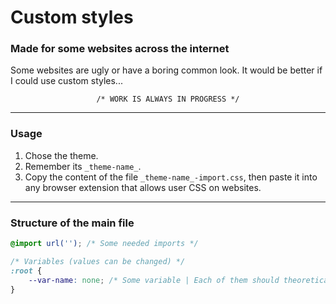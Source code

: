 # Custom styles
### Made for some websites across the internet

Some websites are ugly or have a boring common look. It would be better if I could use custom styles...

<div align="center"><code align="center">/* WORK IS ALWAYS IN PROGRESS */</code></div>

---

### Usage

1. Chose the theme.
2. Remember its ```_theme-name_```.
3. Copy the content of the file ```_theme-name_-import.css```, then paste it into any browser extension that allows user CSS on websites.


<hr>

### Structure of the main file

```css
@import url(''); /* Some needed imports */

/* Variables (values can be changed) */
:root {
	--var-name: none; /* Some variable | Each of them should theoretically have description */
}
```